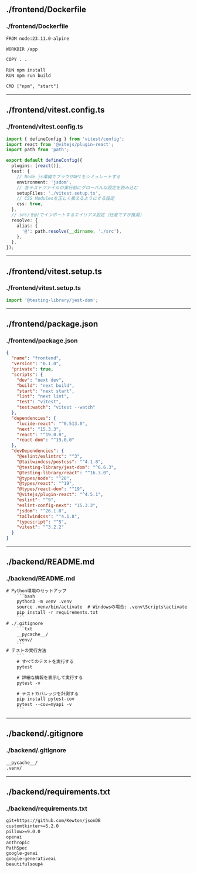 ## ./frontend/Dockerfile
### ./frontend/Dockerfile
```txt
FROM node:23.11.0-alpine

WORKDIR /app

COPY . .

RUN npm install
RUN npm run build

CMD ["npm", "start"]
```

---
## ./frontend/vitest.config.ts
### ./frontend/vitest.config.ts
```ts
import { defineConfig } from 'vitest/config';
import react from '@vitejs/plugin-react';
import path from 'path';

export default defineConfig({
  plugins: [react()],
  test: {
    // Node.js環境でブラウザAPIをシミュレートする
    environment: 'jsdom',
    // 各テストファイルの実行前にグローバルな設定を読み込む
    setupFiles: './vitest.setup.ts',
    // CSS Modulesを正しく扱えるようにする設定
    css: true, 
  },
  // src/を@/でインポートするエイリアス設定（任意ですが推奨）
  resolve: {
    alias: {
      '@': path.resolve(__dirname, './src'),
    },
  },
});
```

---
## ./frontend/vitest.setup.ts
### ./frontend/vitest.setup.ts
```ts
import '@testing-library/jest-dom';
```

---
## ./frontend/package.json
### ./frontend/package.json
```json
{
  "name": "frontend",
  "version": "0.1.0",
  "private": true,
  "scripts": {
    "dev": "next dev",
    "build": "next build",
    "start": "next start",
    "lint": "next lint",
    "test": "vitest",
    "test:watch": "vitest --watch"
  },
  "dependencies": {
    "lucide-react": "^0.513.0",
    "next": "15.3.3",
    "react": "^19.0.0",
    "react-dom": "^19.0.0"
  },
  "devDependencies": {
    "@eslint/eslintrc": "^3",
    "@tailwindcss/postcss": "^4.1.8",
    "@testing-library/jest-dom": "^6.6.3",
    "@testing-library/react": "^16.3.0",
    "@types/node": "^20",
    "@types/react": "^19",
    "@types/react-dom": "^19",
    "@vitejs/plugin-react": "^4.5.1",
    "eslint": "^9",
    "eslint-config-next": "15.3.3",
    "jsdom": "^26.1.0",
    "tailwindcss": "^4.1.8",
    "typescript": "^5",
    "vitest": "^3.2.2"
  }
}
```

---
## ./backend/README.md
### ./backend/README.md
```txt
# Python環境のセットアップ
    ```bash
    python3 -m venv .venv
    source .venv/bin/activate  # Windowsの場合: .venv\Scripts\activate
    pip install -r requirements.txt
    ```
# ./.gitignore
    ```txt
    __pycache__/
    .venv/
    ```
# テストの実行方法
    ```
    # すべてのテストを実行する
    pytest

    # 詳細な情報を表示して実行する
    pytest -v

    # テストカバレッジを計測する
    pip install pytest-cov
    pytest --cov=myapi -v
    ```
```

---
## ./backend/.gitignore
### ./backend/.gitignore
```txt
__pycache__/
.venv/
```

---
## ./backend/requirements.txt
### ./backend/requirements.txt
```txt
git+https://github.com/Kewton/jsonDB
customtkinter>=5.2.0
pillow>=9.0.0
openai
anthropic
PathSpec
google-genai
google-generativeai
beautifulsoup4
```